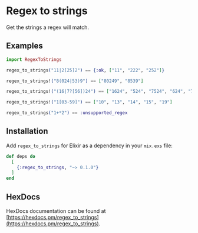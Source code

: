 # Regex to strings

Get the strings a regex will match.

## Examples

```elixir
import RegexToStrings

regex_to_strings("11|2[25]2") == {:ok, ["11", "222", "252"]}

regex_to_strings!("8(024|53)9") == ["80249", "8539"]

regex_to_strings!("(16|7?[56])24") == ["1624", "524", "7524", "624", "7624"]

regex_to_strings!("1[03-59]") == ["10", "13", "14", "15", "19"]

regex_to_strings("1+*2") == :unsupported_regex
```

## Installation

Add `regex_to_strings` for Elixir as a dependency in your `mix.exs` file:

```elixir
def deps do
  [
    {:regex_to_strings, "~> 0.1.0"}
  ]
end
```

## HexDocs

HexDocs documentation can be found at [https://hexdocs.pm/regex_to_strings](https://hexdocs.pm/regex_to_strings).

